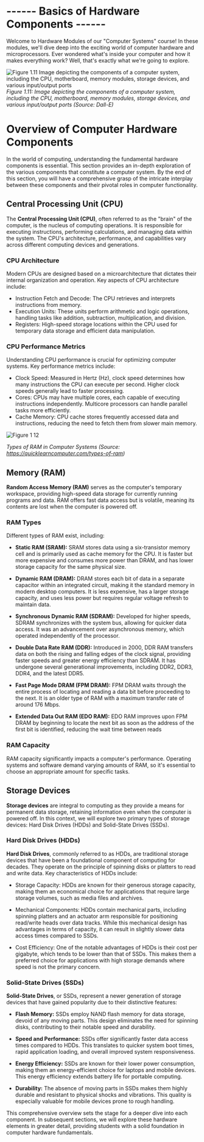 # ------ Basics of Hardware Components  ------ 

Welcome to Hardware Modules of our "Computer Systems" course! In these modules, we'll dive deep into the exciting world of computer hardware and microprocessors. Ever wondered what's inside your computer and how it makes everything work? Well, that's exactly what we're going to explore. 

![Figure 1.11 Image depicting the components of a computer system, including the CPU, motherboard, memory modules, storage devices, and various input/output ports](https://github.com/muneebmh/SIT111.github.io/assets/149995551/64a33dad-ce29-44cb-b9a4-870809f1b986)
*Figure 1.11: Image depicting the components of a computer system, including the CPU, motherboard, memory modules, storage devices, and various input/output ports (Source: Dall-E)*

# Overview of Computer Hardware Components

In the world of computing, understanding the fundamental hardware components is essential. This section provides an in-depth exploration of the various components that constitute a computer system. By the end of this section, you will have a comprehensive grasp of the intricate interplay between these components and their pivotal roles in computer functionality.

## Central Processing Unit (CPU)

The **Central Processing Unit (CPU)**, often referred to as the "brain" of the computer, is the nucleus of computing operations. It is responsible for executing instructions, performing calculations, and managing data within the system. The CPU's architecture, performance, and capabilities vary across different computing devices and generations.

### CPU Architecture

Modern CPUs are designed based on a microarchitecture that dictates their internal organization and operation. Key aspects of CPU architecture include:

+ Instruction Fetch and Decode: The CPU retrieves and interprets instructions from memory.
+ Execution Units: These units perform arithmetic and logic operations, handling tasks like addition, subtraction, multiplication, and division.
+ Registers: High-speed storage locations within the CPU used for temporary data storage and efficient data manipulation.

### CPU Performance Metrics

Understanding CPU performance is crucial for optimizing computer systems. Key performance metrics include:

+ Clock Speed: Measured in Hertz (Hz), clock speed determines how many instructions the CPU can execute per second. Higher clock speeds generally lead to faster processing.
+ Cores: CPUs may have multiple cores, each capable of executing instructions independently. Multicore processors can handle parallel tasks more efficiently.
+ Cache Memory: CPU cache stores frequently accessed data and instructions, reducing the need to fetch them from slower main memory.

![Figure 1 12](https://github.com/muneebmh/SIT111.github.io/assets/149995551/ffb6d50f-77c3-4145-a17e-5cb56b8be26a)

  *Types of RAM in Computer Systems (Source: https://quicklearncomputer.com/types-of-ram)*

## Memory (RAM)

**Random Access Memory (RAM)** serves as the computer's temporary workspace, providing high-speed data storage for currently running programs and data. RAM offers fast data access but is volatile, meaning its contents are lost when the computer is powered off.

### RAM Types

Different types of RAM exist, including:

+ **Static RAM (SRAM):** SRAM stores data using a six-transistor memory cell and is primarily used as cache memory for the CPU. It is faster but more expensive and consumes more power than DRAM, and has lower storage capacity for the same physical size​​​​.

+ **Dynamic RAM (DRAM):** DRAM stores each bit of data in a separate capacitor within an integrated circuit, making it the standard memory in modern desktop computers. It is less expensive, has a larger storage capacity, and uses less power but requires regular voltage refresh to maintain data​​​​.

+ **Synchronous Dynamic RAM (SDRAM):** Developed for higher speeds, SDRAM synchronizes with the system bus, allowing for quicker data access. It was an advancement over asynchronous memory, which operated independently of the processor​​​​.

+ **Double Data Rate RAM (DDR):** Introduced in 2000, DDR RAM transfers data on both the rising and falling edges of the clock signal, providing faster speeds and greater energy efficiency than SDRAM. It has undergone several generational improvements, including DDR2, DDR3, DDR4, and the latest DDR5​​​​.

+ **Fast Page Mode DRAM (FPM DRAM):** FPM DRAM waits through the entire process of locating and reading a data bit before proceeding to the next. It is an older type of RAM with a maximum transfer rate of around 176 Mbps​​.

+ **Extended Data Out RAM (EDO RAM):** EDO RAM improves upon FPM DRAM by beginning to locate the next bit as soon as the address of the first bit is identified, reducing the wait time between reads​

### RAM Capacity
RAM capacity significantly impacts a computer's performance. Operating systems and software demand varying amounts of RAM, so it's essential to choose an appropriate amount for specific tasks.


## Storage Devices

**Storage devices** are integral to computing as they provide a means for permanent data storage, retaining information even when the computer is powered off. In this context, we will explore two primary types of storage devices: Hard Disk Drives (HDDs) and Solid-State Drives (SSDs).

### Hard Disk Drives (HDDs)

**Hard Disk Drives**, commonly referred to as HDDs, are traditional storage devices that have been a foundational component of computing for decades. They operate on the principle of spinning disks or platters to read and write data. Key characteristics of HDDs include:

+ Storage Capacity: HDDs are known for their generous storage capacity, making them an economical choice for applications that require large storage volumes, such as media files and archives.

+ Mechanical Components: HDDs contain mechanical parts, including spinning platters and an actuator arm responsible for positioning read/write heads over data tracks. While this mechanical design has advantages in terms of capacity, it can result in slightly slower data access times compared to SSDs.

+ Cost Efficiency: One of the notable advantages of HDDs is their cost per gigabyte, which tends to be lower than that of SSDs. This makes them a preferred choice for applications with high storage demands where speed is not the primary concern.

### Solid-State Drives (SSDs)

**Solid-State Drives**, or SSDs, represent a newer generation of storage devices that have gained popularity due to their distinctive features:

+ **Flash Memory:** SSDs employ NAND flash memory for data storage, devoid of any moving parts. This design eliminates the need for spinning disks, contributing to their notable speed and durability.

+ **Speed and Performance:** SSDs offer significantly faster data access times compared to HDDs. This translates to quicker system boot times, rapid application loading, and overall improved system responsiveness.

+ **Energy Efficiency:** SSDs are known for their lower power consumption, making them an energy-efficient choice for laptops and mobile devices. This energy efficiency extends battery life for portable computing.

+ **Durability:** The absence of moving parts in SSDs makes them highly durable and resistant to physical shocks and vibrations. This quality is especially valuable for mobile devices prone to rough handling.

This comprehensive overview sets the stage for a deeper dive into each component. In subsequent sections, we will explore these hardware elements in greater detail, providing students with a solid foundation in computer hardware fundamentals.















[^note]:
    The content presented in this "Computer Systems" course is the intellectual property of Deakin University. Unauthorized use, reproduction, or distribution of this material is strictly prohibited and may be subject to disciplinary and legal action in accordance with university policies. Permission for any use beyond the scope of this course must be obtained from Deakin University - School of Information Technology.
